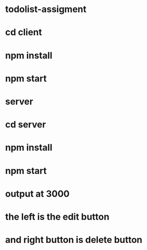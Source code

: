 # todolist-assigment

# cd client

# npm install

# npm start



# server

# cd server

# npm install 

# npm start



# output at 3000 


# the left is the edit button 
# and right button is delete button